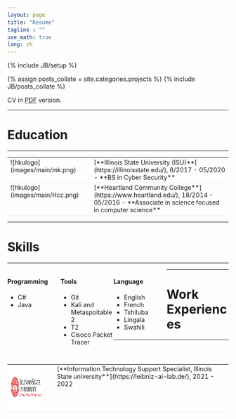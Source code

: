 ```yaml
---
layout: page
title: "Resume"
tagline : ""
use_math: true
lang: zh
---
```

{% include JB/setup %}

<!-- <div class="page-header">
  <div class="pull-right">
    {% include contact_icons %}
  </div>
</div> -->

{% assign posts_collate = site.categories.projects %}
{% include JB/posts_collate %}

CV in [PDF](/archive/OlivierCV.pdf) version.

---

# Education
---

<table style="width:100%">
<col width="9%">
<col width="20">
<col >

<tr style="border-bottom:1pt solid #eee">
<td markdown="1">
![hkulogo](images/main/mk.png)
</td>
<td></td>
<td markdown="1">
[**Illinois State University (ISU)**](https://illinoisstate.edu/), 8/2017 - 05/2020 
- **BS in Cyber Security**
</td> 
</tr>

<tr style="border-bottom:1pt solid #eee">
<td markdown="1">
![hkulogo](images/main/Hcc.png)
</td>
<td></td>
<td markdown="1">
[**Heartland Community College**](https://www.heartland.edu/), 18/2014 - 05/2016 
- **Associate in science focused in computer science**
</td> 
</tr>

</table>

---

# Skills
---
<div class="container">
<div class="leftpane1" markdown="1">

#### Programming

- C#
- Java
</div>
  
<div class="leftpane1" markdown="1">


#### Tools

- Git 
- Kali and Metaspoitable 2
- T2
- Cisoco Packet Tracer
</div>

<div class="leftpane1" markdown="1">

#### Language

- English
- French
- Tshiluba
- Lingala  
- Swahili
</div>
</div>

---

# Work Experiences

---

<table style="width:100%">
<col width="17%">
<col width="20">
<col >

<table style="width:100%">
<col width="17%">
<col width="20">
<col >

<table style="width:100%">
<col width="17%">
<col width="20">
<col >
<tr style="border-bottom:1pt solid #eee">
<td markdown="1">
<!-- ![lenovologo](images/main/L3S.jpg) -->
<img src="images/main/mk.png" width="100" height="100" />
</td>
<td></td>
<td markdown="1">
[**Information Technology Support Specialist, Illinois State university**](https://leibniz-ai-lab.de/), 2021 - 2022 

</td> 
</tr>

</table>

<style type="text/css">
td {
    border: 0.5px;
    vertical-align: top;
    text-align: left;
}

.container {
  width: 100%;
  height: 100%;
}

.leftpane1 {
    width: 24%;
    height: 100%;
    float: left;
    border-collapse: collapse;
}

.leftpane2 {
    width: 8%;
    height: 100%;
    margin: 8px;
  	float: left;
    border-collapse: collapse;
}

.leftpane3 {
    width: 86%;
    height: 100%;
  	float: left;
    border-collapse: collapse;
}

.leftpane4 {
    width: 15%;
    height: 100%;
    margin: 8px;
  	float: left;
    border-collapse: collapse;
}

.leftpane5 {
    width: 80%;
    height: 100%;
  	float: left;
    border-collapse: collapse;
}

.rightpane {
  width: 33%;
  height: 100%;
  float: right;
  background-color: yellow;
  border-collapse: collapse;
}
</style>